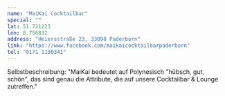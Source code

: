 ```yaml
---
name: "MaiKai Cocktailbar"
special: ""
lat: 51.721223
lon: 8.756832
address: "Heiersstraße 23, 33098 Paderborn"
link: "https://www.facebook.com/maikaicocktailbarpaderborn"
tel: "0171 1130341"
---
```

Selbstbeschreibung: "MaiKai bedeutet auf Polynesisch "hübsch, gut, schön", das sind genau die Attribute, die auf unsere Cocktailbar & Lounge zutreffen."